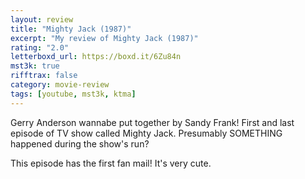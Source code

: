 ```yaml
---
layout: review
title: "Mighty Jack (1987)"
excerpt: "My review of Mighty Jack (1987)"
rating: "2.0"
letterboxd_url: https://boxd.it/6Zu84n
mst3k: true
rifftrax: false
category: movie-review
tags: [youtube, mst3k, ktma]
---
```


Gerry Anderson wannabe put together by Sandy Frank! First and last episode of TV show called Mighty Jack. Presumably SOMETHING happened during the show's run?

This episode has the first fan mail! It's very cute.
